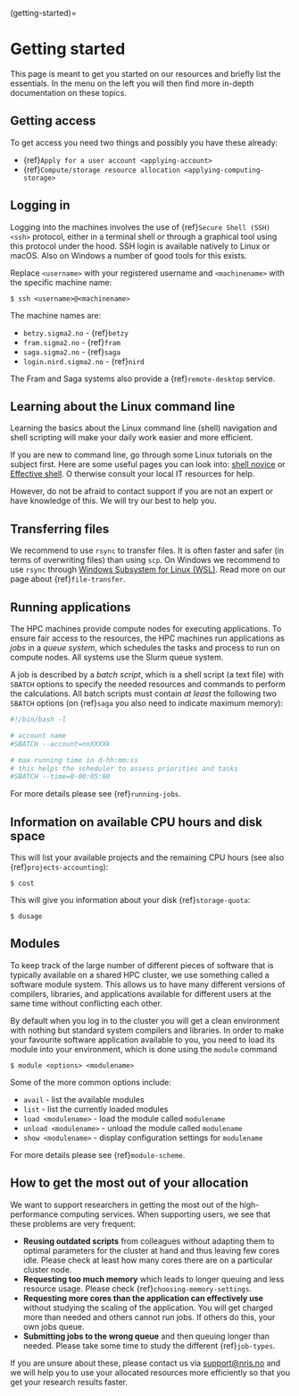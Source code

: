 (getting-started)=

# Getting started

This page is meant to get you started on our resources and briefly list the
essentials. In the menu on the left you will then find more in-depth
documentation on these topics.


## Getting access

To get access you need two things and possibly you have these already:
- {ref}`Apply for a user account <applying-account>`
- {ref}`Compute/storage resource allocation <applying-computing-storage>`


## Logging in

Logging into the machines involves the use of {ref}`Secure Shell (SSH) <ssh>` protocol,
either in a terminal shell or through a graphical tool using this protocol
under the hood.  SSH login is available natively to Linux or macOS. Also on
Windows a number of good tools for this exists.

Replace `<username>` with your registered username and `<machinename>` with the
specific machine name:
```console
$ ssh <username>@<machinename>
```

The machine names are:
- `betzy.sigma2.no` - {ref}`betzy`
- `fram.sigma2.no` - {ref}`fram`
- `saga.sigma2.no` - {ref}`saga`
- `login.nird.sigma2.no` - {ref}`nird`

The Fram and Saga systems also provide a {ref}`remote-desktop` service.


## Learning about the Linux command line

Learning the basics about the Linux command line (shell) navigation and shell
scripting will make your daily work easier and more efficient.

If you are new to command line, go through some Linux tutorials on the subject
first.  Here are some useful pages you can look into: [shell
novice](https://swcarpentry.github.io/shell-novice/) or [Effective
shell](https://effective-shell.com). O therwise consult your local IT resources
for help.

However, do not be afraid to contact support if you are not an expert or have
knowledge of this. We will try our best to help you.


## Transferring files

We recommend to use `rsync` to transfer files. It is often faster and safer (in
terms of overwriting files) than using `scp`. On Windows we recommend to use
`rsync` through [Windows Subsystem for Linux
(WSL)](https://en.wikipedia.org/wiki/Windows_Subsystem_for_Linux).  Read more
on our page about {ref}`file-transfer`.


## Running applications

The HPC machines provide compute nodes for executing applications. To ensure
fair access to the resources, the HPC machines run applications as _jobs_ in a
_queue system_, which schedules the tasks and process to run on compute nodes.
All systems use the Slurm queue system.

A job is described by a _batch script_, which is a shell script (a text file)
with `SBATCH` options to specify the needed resources and commands to perform
the calculations. All batch scripts must contain _at least_ the following
two `SBATCH` options (on {ref}`saga` you also need to indicate maximum memory):

```bash
#!/bin/bash -l

# account name
#SBATCH --account=nnXXXXk

# max running time in d-hh:mm:ss
# this helps the scheduler to assess priorities and tasks
#SBATCH --time=0-00:05:00
```

For more details please see {ref}`running-jobs`.


## Information on available CPU hours and disk space

This will list your available projects and the remaining CPU hours
(see also {ref}`projects-accounting`):
```console
$ cost
```

This will give you information about your disk {ref}`storage-quota`:
```console
$ dusage
```


## Modules

To keep track of the large number of different pieces of software that is
typically available on a shared HPC cluster, we use something called a software
module system. This allows us to have many different versions of compilers,
libraries, and applications available for different users at the same time
without conflicting each other.

By default when you log in to the cluster you will get a clean environment with
nothing but standard system compilers and libraries. In order to make your
favourite software application available to you, you need to load its module
into your environment, which is done using the `module` command

```console
$ module <options> <modulename>
```

Some of the more common options include:

* `avail` - list the available modules
* `list` - list the currently loaded modules
* `load <modulename>` - load the module called `modulename`
* `unload <modulename>` - unload the module called `modulename`
* `show <modulename>` - display configuration settings for `modulename`

For more details please see {ref}`module-scheme`.


## How to get the most out of your allocation

We want to support researchers in getting the most out of the
high-performance computing services. When supporting users, we see that
these problems are very frequent:

- **Reusing outdated scripts** from colleagues without adapting them to
  optimal parameters for the cluster at hand and thus leaving few cores
  idle. Please check at least how many cores there are on a particular
  cluster node.
- **Requesting too much memory** which leads to longer queuing and less
  resource usage. Please check {ref}`choosing-memory-settings`.
- **Requesting more cores than the application can effectively use** without
  studying the scaling of the application. You will get charged more than
  needed and others cannot run jobs. If others do this, your own jobs queue.
- **Submitting jobs to the wrong queue** and then queuing longer than
  needed. Please take some time to study the different {ref}`job-types`.

If you are unsure about these, please contact us via
support@nris.no and we will help you to use your allocated
resources more efficiently so that you get your research results faster.
